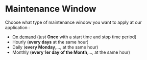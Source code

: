 # Maintenance Window

Choose what type of maintenance window you want to apply at our application : 
- [On demand](https://github.com/JLLormeau/OnDemand-Configuration-with-Monaco/tree/main/Maintenance-Window/deploy-ondemand-mw) (just **Once** with a start time and stop time period)
- Hourly        (**every days** at the same hour)
- Daily         (**every Monday**,...,  at the same hour)
- Monthly       (**every 1er day of the Month**,...,  at the same hour)

